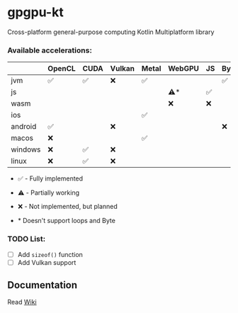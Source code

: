 # gpgpu-kt
Cross-platform general-purpose computing Kotlin Multiplatform library

### Available accelerations:
|         | OpenCL             | CUDA               | Vulkan | Metal                | WebGPU    | JS                 | Bytecode           |
|---------|--------------------|--------------------|--------|----------------------|-----------|--------------------|--------------------|
| jvm     | :white_check_mark: | :white_check_mark: | :x:    |  :white_check_mark:  |           |                    | :white_check_mark: |
| js      |                    |                    |        |                      |:warning:* | :white_check_mark: |                    |
| wasm    |                    |                    |        |                      |    :x:    |         :x:        |                    |
| ios     |                    |                    |        |  :white_check_mark:  |           |                    |                    |
| android | :white_check_mark: |                    | :x:    |                      |           |                    |  :x:               |
| macos   | :x:                |                    |        |  :white_check_mark:  |           |                    |                    |
| windows | :x:                | :white_check_mark: | :x:    |                      |           |                    |                    |
| linux   | :x:                | :white_check_mark: | :x:    |                      |           |                    |                    |

- :white_check_mark: - Fully implemented
- :warning: - Partially working
- :x: - Not implemented, but planned

- \* Doesn't support loops and Byte 

### TODO List:
  - [ ] Add `sizeof()` function
  - [ ] Add Vulkan support

## Documentation
Read [Wiki](../../wiki)
